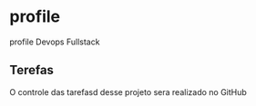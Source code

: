 # profile
profile Devops Fullstack 

## Terefas

O controle das tarefasd desse projeto sera realizado no GitHub

